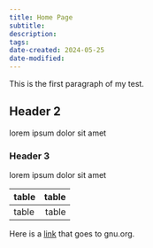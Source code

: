 ```yaml
---
title: Home Page
subtitle:
description:
tags:
date-created: 2024-05-25
date-modified:
---
```


This is the first paragraph of my test.

## Header 2
lorem ipsum dolor sit amet

### Header 3
lorem ipsum dolor sit amet

table | table
:-----|-----:
table | table

Here is a [link][link] that goes to gnu.org.

[link]: https://www.gnu.org
